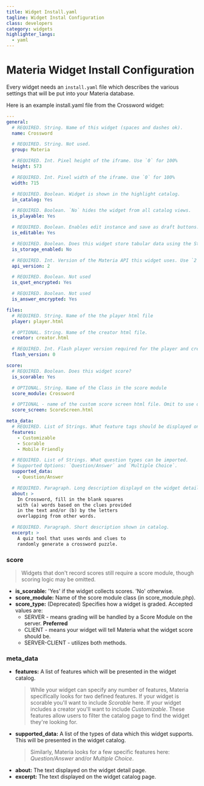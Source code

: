 ```yaml
---
title: Widget Install.yaml
tagline: Widget Instal Configuration
class: developers
category: widgets
highlighter_langs:
  - yaml
---
```

# Materia Widget Install Configuration

Every widget needs an `install.yaml` file which describes the various settings that will be put into your Materia database.

Here is an example install.yaml file from the Crossword widget:

```yaml
---
general:
  # REQUIRED. String. Name of this widget (spaces and dashes ok).
  name: Crossword

  # REQUIRED. String. Not used.
  group: Materia

  # REQUIRED. Int. Pixel height of the iframe. Use `0` for 100%
  height: 573

  # REQUIRED. Int. Pixel width of the iframe. Use `0` for 100%
  width: 715

  # REQUIRED. Boolean. Widget is shown in the highlight catalog.
  in_catalog: Yes

  # REQUIRED. Boolean. `No` hides the widget from all catalog views.
  is_playable: Yes

  # REQUIRED. Boolean. Enables edit instance and save as draft buttons.
  is_editable: Yes

  # REQUIRED. Boolean. Does this widget store tabular data using the Storag Manager?
  is_storage_enabled: No

  # REQUIRED. Int. Version of the Materia API this widget uses. Use `2`.
  api_version: 2

  # REQUIRED. Boolean. Not used
  is_qset_encrypted: Yes

  # REQUIRED. Boolean. Not used
  is_answer_encrypted: Yes

files:
  # REQUIRED. String. Name of the the player html file
  player: player.html

  # OPTIONAL. String. Name of the creator html file.
  creator: creator.html

  # REQUIRED. Int. Flash player version required for the player and creator
  flash_version: 0

score:
  # REQUIRED. Boolean. Does this widget score?
  is_scorable: Yes

  # OPTIONAL. String. Name of the Class in the score module
  score_module: Crossword

  # OPTIONAL - name of the custom score screen html file. Omit to use default score screen
  score_screen: ScoreScreen.html

meta_data:
  # REQUIRED. List of Strings. What feature tags should be displayed on the widget detail page
  features:
    - Customizable
    - Scorable
    - Mobile Friendly

  # REQUIRED. List of Strings. What question types can be imported.
  # Supported Options: `Question/Answer` and `Multiple Choice`.
  supported_data:
    - Question/Answer

  # REQUIRED. Paragraph. Long description displayd on the widget detail page.
  about: >
    In Crossword, fill in the blank squares
    with (a) words based on the clues provided
    in the text and/or (b) by the letters
    overlapping from other words.

  # REQUIRED. Paragraph. Short description shown in catalog.
  excerpt: >
    A quiz tool that uses words and clues to
    randomly generate a crossword puzzle.
```

### score

> Widgets that don't record scores still require a score module, though scoring logic may be omitted.

* **is_scorable:** 'Yes' if the widget collects scores. 'No' otherwise.
* **score_module:** Name of the score module class (in score_module.php).
* **score_type:** (Deprecated) Specifies how a widget is graded. Accepted values are:
	* SERVER - means grading will be handled by a Score Module on the server. **Preferred**
	* CLIENT - means your widget will tell Materia what the widget score should be.
	* SERVER-CLIENT - utilizes both methods.

### meta_data

* **features:** A list of features which will be presented in the widget catalog.
	> While your widget can specify any number of features, Materia specifically looks for two defined features. If your widget is scorable you'll want to include <em>Scorable</em> here. If your widget includes a creator you'll want to include <em>Customizable</em>. These features allow users to filter the catalog page to find the widget they're looking for.
* **supported_data:** A list of the types of data which this widget supports. This will be presented in the widget catalog.
	>Similarly, Materia looks for a few specific features here: <em>Question/Answer</em> and/or <em>Multiple Choice</em>.
* **about:** The text displayed on the widget detail page.
* **excerpt:** The text displayed on the widget catalog page.
